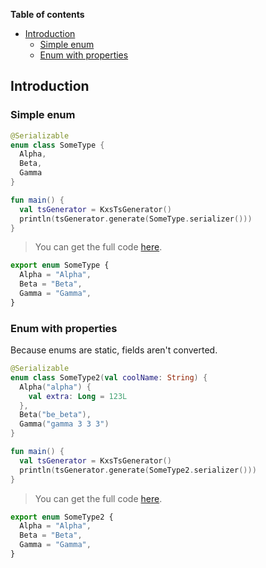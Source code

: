 <!--- TEST_NAME EnumClassTest -->


**Table of contents**

<!--- TOC -->

* [Introduction](#introduction)
  * [Simple enum](#simple-enum)
  * [Enum with properties](#enum-with-properties)

<!--- END -->


<!--- INCLUDE .*\.kt
import kotlinx.serialization.*
import dev.adamko.kxstsgen.*
-->

## Introduction

### Simple enum

```kotlin
@Serializable
enum class SomeType {
  Alpha,
  Beta,
  Gamma
}

fun main() {
  val tsGenerator = KxsTsGenerator()
  println(tsGenerator.generate(SomeType.serializer()))
}
```

> You can get the full code [here](./code/example/example-enum-class-01.kt).

```typescript
export enum SomeType {
  Alpha = "Alpha",
  Beta = "Beta",
  Gamma = "Gamma",
}
```

<!--- TEST -->

### Enum with properties

Because enums are static, fields aren't converted.

```kotlin
@Serializable
enum class SomeType2(val coolName: String) {
  Alpha("alpha") {
    val extra: Long = 123L
  },
  Beta("be_beta"),
  Gamma("gamma 3 3 3")
}

fun main() {
  val tsGenerator = KxsTsGenerator()
  println(tsGenerator.generate(SomeType2.serializer()))
}
```

> You can get the full code [here](./code/example/example-enum-class-02.kt).

```typescript
export enum SomeType2 {
  Alpha = "Alpha",
  Beta = "Beta",
  Gamma = "Gamma",
}
```

<!--- TEST -->
